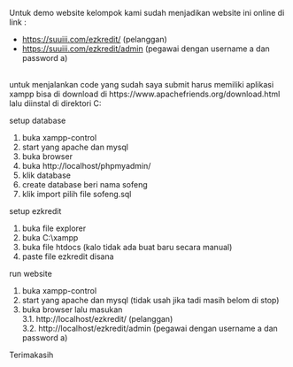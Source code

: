Untuk demo website kelompok kami sudah menjadikan website ini online di link : <br>
- https://suuiii.com/ezkredit/ (pelanggan) <br>
- https://suuiii.com/ezkredit/admin (pegawai dengan username a dan password a)

<br>
untuk menjalankan code yang sudah saya submit harus memiliki aplikasi xampp
bisa di download di https://www.apachefriends.org/download.html lalu diinstal di direktori C:

setup database
1. buka xampp-control
2. start yang apache dan mysql
3. buka browser
4. buka http://localhost/phpmyadmin/
5. klik database
6. create database beri nama sofeng
7. klik import pilih file sofeng.sql

setup ezkredit
1. buka file explorer
2. buka C:\xampp
3. buka file htdocs (kalo tidak ada buat baru secara manual)
4. paste file ezkredit disana

run website
1. buka xampp-control
2. start yang apache dan mysql (tidak usah jika tadi masih belom di stop)
3. buka browser lalu masukan <br>
3.1. http://localhost/ezkredit/ (pelanggan)<br>
3.2. http://localhost/ezkredit/admin (pegawai dengan username a dan password a)


Terimakasih
